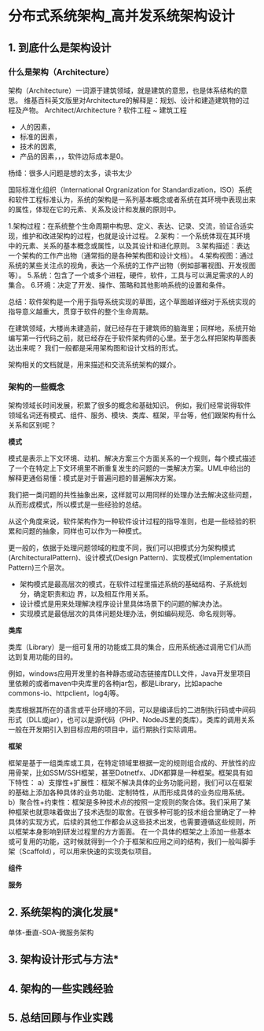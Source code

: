 # 分布式系统架构_高并发系统架构设计

## 1. 到底什么是架构设计

### 什么是架构（Architecture）

架构（Architecture）一词源于建筑领域，就是建筑的意思，也是体系结构的意思。
维基百科英文版里对Architecture的解释是：规划、设计和建造建筑物的过程及产物。
Architect/Architecture ?
软件工程 ~ 建筑工程
- 人的因素，
- 标准的因素，
- 技术的因素,
- 产品的因素，，，软件边际成本是0。

杨绛：很多人问题是想的太多，读书太少

国际标准化组织（International Orgranization for Standardization，ISO）系统和软件工程标准认为，系统的架构是一系列基本概念或者系统在其环境中表现出来的属性，体现在它的元素、关系及设计和发展的原则中。

1.架构过程：在系统整个生命周期中构思、定义、表达、记录、交流，验证合适实现，维护和改进架构的过程，也就是设计过程。
2.架构：一个系统体现在其环境中的元素、关系的基本概念或属性，以及其设计和进化原则。
3.架构描述：表达一个架构的工作产出物（通常指的是各种架构图和设计文档）。
4.架构视图：通过系统的某些关注点的视角，表达一个系统的工作产出物（例如部署视图、开发视图等）。
5.系统：包含了一个或多个进程，硬件，软件，工具与可以满足需求的人的集合。
6.环境：决定了开发、操作、策略和其他影响系统的设置和条件。

总结：软件架构是一个用于指导系统实现的草图，这个草图越详细对于系统实现的指导意义越重大，贯穿于软件的整个生命周期。

在建筑领域，大楼尚未建造前，就已经存在于建筑师的脑海里；同样地，系统开始编写第一行代码之前，就已经存在于软件架构师的心里。至于怎么样把架构草图表达出来呢？
我们一般都是采用架构图和设计文档的形式。

架构相关的文档就是，用来描述和交流系统架构的媒介。

### 架构的一些概念

架构领域长时间发展，积累了很多的概念和基础知识。
例如，我们经常说得软件领域名词还有模式、组件、服务、模块、类库、框架，平台等，他们跟架构有什么关系和区别呢？

**模式**

模式是表示上下文环境、动机、解决方案三个方面关系的一个规则，每个模式描述了一个在特定上下文环境里不断重复发生的问题的一类解决方案。UML中给出的解释更通俗易懂：模式是对于普遍问题的普遍解决方案。

我们把一类问题的共性抽象出来，这样就可以用同样的处理办法去解决这些问题，从而形成模式，所以模式是一些经验的总结。

从这个角度来说，软件架构作为一种软件设计过程的指导准则，也是一些经验的积累和问题的抽象，同样也可以作为一种模式。

更一般的，依据于处理问题领域的粒度不同，我们可以把模式分为架构模式(ArchitecturalPattern)、设计模式(Design Pattern)、实现模式(Implementation Pattern)三个层次。

- 架构模式是最高层次的模式，在软件过程里描述系统的基础结构、子系统划分，确定职责和边
界，以及相互作用关系。
- 设计模式是用来处理解决程序设计里具体场景下的问题的解决办法。
- 实现模式是最低层次的具体问题处理办法，例如编码规范、命名规则等。

**类库**

类库（Library）是一组可复用的功能或工具的集合，应用系统通过调用它们从而达到复用功能的目的。

例如，windows应用开发里的各种静态或动态链接库DLL文件，Java开发里项目里依赖的或者maven中央库里的各种jar包，都是Library，比如apache commons-io、httpclient，log4j等。

类库根据其所在的语言或平台环境的不同，可以是编译后的二进制执行码或中间码形式（DLL或jar），也可以是源代码（PHP、NodeJS里的类库）。类库的调用关系一般在开发期引入到目标应用的项目中，运行期执行实际调用。

**框架**

框架是基于一组类库或工具，在特定领域里根据一定的规则组合成的、开放性的应用骨架，比如SSM/SSH框架，甚至Dotnetfx、JDK都算是一种框架。框架具有如下特性：
a）支撑性+扩展性：框架不解决具体的业务功能问题，我们可以在框架的基础上添加各种具体的业务功能、定制特性，从而形成具体的业务应用系统。
b）聚合性+约束性：框架是多种技术点的按照一定规则的聚合体。我们采用了某种框架也就意味着做出了技术选型的取舍。在很多种可能的技术组合里确定了一种具体的实现方式，后续的其他工作都会从这些技术出发，也需要遵循这些规则，所以框架本身影响到研发过程里的方方面面。
在一个具体的框架之上添加一些基本或可复用的功能，这时候就得到一个介于框架和应用之间的结构，我们一般叫脚手架（Scaffold），可以用来快速的实现类似项目。

**组件**

**服务**

## 2. 系统架构的演化发展*

单体-垂直-SOA-微服务架构

## 3. 架构设计形式与方法*


## 4. 架构的一些实践经验


## 5. 总结回顾与作业实践